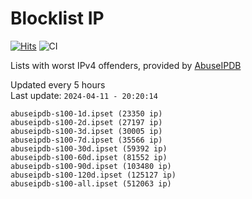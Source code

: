 # Blocklist IP

[![Hits](https://hits.seeyoufarm.com/api/count/incr/badge.svg?url=https%3A%2F%2Fgithub.com%2Fborestad%2Fblocklist-ip%2F&count_bg=%2379C83D&title_bg=%23555555&icon=&icon_color=%23E7E7E7&title=hits&edge_flat=false)](https://hits.seeyoufarm.com)  ![CI](https://img.shields.io/github/workflow/status/borestad/blocklist-ip/CI?style=flat-square)

Lists with worst IPv4 offenders, provided by [AbuseIPDB](https://www.abuseipdb.com/)

<!-- FOOTER-PLACEHOLDER -->
Updated every 5 hours<br>
Last update: `2024-04-11 - 20:20:14`
```
abuseipdb-s100-1d.ipset (23350 ip)
abuseipdb-s100-2d.ipset (27197 ip)
abuseipdb-s100-3d.ipset (30005 ip)
abuseipdb-s100-7d.ipset (35566 ip)
abuseipdb-s100-30d.ipset (59392 ip)
abuseipdb-s100-60d.ipset (81552 ip)
abuseipdb-s100-90d.ipset (103480 ip)
abuseipdb-s100-120d.ipset (125127 ip)
abuseipdb-s100-all.ipset (512063 ip)
```
